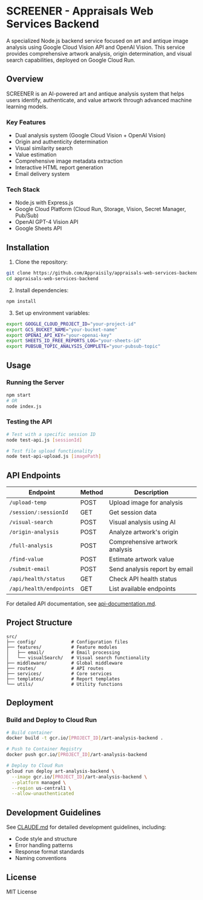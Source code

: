 # SCREENER - Appraisals Web Services Backend

A specialized Node.js backend service focused on art and antique image analysis using Google Cloud Vision API and OpenAI Vision. This service provides comprehensive artwork analysis, origin determination, and visual search capabilities, deployed on Google Cloud Run.

## Overview

SCREENER is an AI-powered art and antique analysis system that helps users identify, authenticate, and value artwork through advanced machine learning models.

### Key Features
- Dual analysis system (Google Cloud Vision + OpenAI Vision)
- Origin and authenticity determination
- Visual similarity search
- Value estimation
- Comprehensive image metadata extraction
- Interactive HTML report generation
- Email delivery system

### Tech Stack
- Node.js with Express.js
- Google Cloud Platform (Cloud Run, Storage, Vision, Secret Manager, Pub/Sub)
- OpenAI GPT-4 Vision API
- Google Sheets API

## Installation

1. Clone the repository:
```bash
git clone https://github.com/Appraisily/appraisals-web-services-backend.git
cd appraisals-web-services-backend
```

2. Install dependencies:
```bash
npm install
```

3. Set up environment variables:
```bash
export GOOGLE_CLOUD_PROJECT_ID="your-project-id"
export GCS_BUCKET_NAME="your-bucket-name"
export OPENAI_API_KEY="your-openai-key"
export SHEETS_ID_FREE_REPORTS_LOG="your-sheets-id"
export PUBSUB_TOPIC_ANALYSIS_COMPLETE="your-pubsub-topic"
```

## Usage

### Running the Server
```bash
npm start
# OR
node index.js
```

### Testing the API
```bash
# Test with a specific session ID
node test-api.js [sessionId]

# Test file upload functionality
node test-api-upload.js [imagePath]
```

## API Endpoints

| Endpoint | Method | Description |
|----------|--------|-------------|
| `/upload-temp` | POST | Upload image for analysis |
| `/session/:sessionId` | GET | Get session data |
| `/visual-search` | POST | Visual analysis using AI |
| `/origin-analysis` | POST | Analyze artwork's origin |
| `/full-analysis` | POST | Comprehensive artwork analysis |
| `/find-value` | POST | Estimate artwork value |
| `/submit-email` | POST | Send analysis report by email |
| `/api/health/status` | GET | Check API health status |
| `/api/health/endpoints` | GET | List available endpoints |

For detailed API documentation, see [api-documentation.md](./api-documentation.md).

## Project Structure

```
src/
├── config/             # Configuration files
├── features/           # Feature modules
│   ├── email/          # Email processing
│   └── visualSearch/   # Visual search functionality
├── middleware/         # Global middleware
├── routes/             # API routes
├── services/           # Core services
├── templates/          # Report templates
└── utils/              # Utility functions
```

## Deployment

### Build and Deploy to Cloud Run
```bash
# Build container
docker build -t gcr.io/[PROJECT_ID]/art-analysis-backend .

# Push to Container Registry
docker push gcr.io/[PROJECT_ID]/art-analysis-backend

# Deploy to Cloud Run
gcloud run deploy art-analysis-backend \
  --image gcr.io/[PROJECT_ID]/art-analysis-backend \
  --platform managed \
  --region us-central1 \
  --allow-unauthenticated
```

## Development Guidelines

See [CLAUDE.md](./CLAUDE.md) for detailed development guidelines, including:
- Code style and structure
- Error handling patterns
- Response format standards
- Naming conventions

## License

MIT License